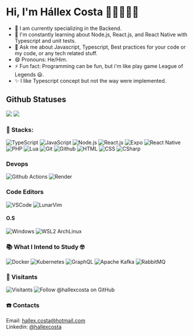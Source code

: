 <!-- 
   Welcome message
-->
# Hi, I'm Hállex Costa 👋🏽👨🏽‍💻

<!-- 
   About me
-->

<!--
  <img align="right" src="https://avatars.githubusercontent.com/u/55293671?v=4&size=200" alt="Profile @hallexcosta" />
-->

- 🔭 I am currently specializing in the Backend.
- 🌱 I'm constantly learning about Node.js, React.js, and React Native with Typescript and unit tests.
- 💬 Ask me about Javascript, Typescript, Best practices for your code or my code, or any tech related stuff.
- 😄 Pronouns: He/Him.
- ⚡ Fun fact: Programming can be fun, but i'm like play game League of Legends 😃.
- ✨ I like Typescript concept but not the way were implemented.
<!-- ✨ Marked phrase: "Write the test before the application code", is the developer's equivalent to, "think before you speak". -->

   
   
<!-- 
   GitHub Stats User
-->

## Github Statuses

<img src="https://github-readme-stats.vercel.app/api?username=hallexcosta&show_icons=true&theme=rose_pine&include_all_commits=true&count_private=true" />
<!-- ![Hállex da Silva Costa's GitHub Stats](https://github-readme-stats.vercel.app/api?username=hallexcosta&show_icons=true&bg_color=2E3440&text_color=f1f1f1&title_color=fff&hide=issues&include_all_commits=true&count_private=true) -->

<!-- 
   GitHub Readme Stats Top Langs
-->
<img src="https://github-readme-stats.vercel.app/api/top-langs/?username=HallexCosta&layout=compact&exclude_repo=arborizatuba,dotfiles-public,dotfiles-private,tg-fatec-diagrams,nvim,nvim-v2&theme=rose_pine" />

<!-- ![Most Used Languages](https://github-readme-stats.vercel.app/api/top-langs/?username=HallexCosta&layout=compact&exclude_repo=arborizatuba&bg_color=2E3440&text_color=fff&title_color=fff) -->

<!-- 
   Hard Skills
-->

### 🧰 Stacks:

![TypeScript](https://img.shields.io/badge/-TypeScript-blue?style=for-the-badge&labelColor=blue&logo=typescript&logoColor=white&link=https://typescriptlang.org)
![JavaScript](https://img.shields.io/badge/-JavaScript-gold?style=for-the-badge&labelColor=gold&logo=javascript&logoColor=black&link=https://www.javascript.com)
![Node.js](https://img.shields.io/badge/-Node.js-green?style=for-the-badge&labelColor=18181a&logo=nodedotjs&logoColor=green&link=https://nodejs.org)
![React.js](https://img.shields.io/badge/-React.js-blue?style=for-the-badge&labelColor=blue&logo=react&logoColor=lightblue&link=https://reactjs.org)
![Expo](https://img.shields.io/badge/-Expo-18181a?style=for-the-badge&labelColor=white&logo=expo&logoColor=18181a&link=https://expo.dev)
![React Native](https://img.shields.io/badge/-React%20Native-blue?style=for-the-badge&labelColor=white&logo=react&logoColor=blue&link=https://reactnative.dev)
![PHP](https://img.shields.io/badge/-PHP-darkslateblue?style=for-the-badge&labelColor=white&logo=php&logoColor=darkslateblue&link=https://php.com)
![Lua](https://img.shields.io/badge/-Lua-blue?style=for-the-badge&labelColor=white&logo=lua&logoColor=blue&link=https://www.lua.org)
![Git](https://img.shields.io/badge/-Git-red?style=for-the-badge&labelColor=white&logo=git&logoColor=brown&link=https://git-scm.com)
![Github](https://img.shields.io/badge/-Github-18181a?style=for-the-badge&labelColor=white&logo=github&logoColor=0d1117&link=https://git-scm.com)
![HTML](https://img.shields.io/badge/-HTML-red?style=for-the-badge&labelColor=white&logo=html5&logoColor=red&link=https://developer.mozilla.org/en-US/docs/Web/HTML)
![CSS](https://img.shields.io/badge/-CSS-blue?style=for-the-badge&labelColor=white&logo=css3&logoColor=blue&link=https://developer.mozilla.org/en-US/docs/Web/CSS)
![CSharp](https://img.shields.io/badge/-CSharp-purple?style=for-the-badge&labelColor=white&logo=c#&logoColor=purple&link=https://docs.microsoft.com/en-us/dotnet/csharp)

### Devops
![Github Actions](https://img.shields.io/badge/-Github%20Actions-white?style=for-the-badge&labelColor=white&logo=github-actions&logoColor=blue&link=https://github.com/features/actions)
![Render](https://img.shields.io/badge/-Render-green?style=for-the-badge&labelColor=white&logo=render&logoColor=green&link=https://render.com)

### Code Editors
![VSCode](https://img.shields.io/badge/-VSCode-blue?style=for-the-badge&labelColor=white&logo=visualstudiocode&logoColor=blue&link=https://code.visualstudio.com)
![LunarVim](https://img.shields.io/badge/-Neovim-18181a?style=for-the-badge&labelColor=white&logo=neovim&logoColor=green&link=https://neovim.io)

#### O.S
![Windows](https://img.shields.io/badge/-Windows-18181a?style=for-the-badge&labelColor=white&logo=windows&logoColor=blue&link=https://www.microsoft.com)
![WSL2 ArchLinux](https://img.shields.io/badge/-Linux-18181a?style=for-the-badge&labelColor=white&logo=linux&logoColor=black&link=https://www.linux.org)

<!-- 
   What I Intend to Study
-->
### 📚 What I Intend to Study 🤓

![Docker](https://img.shields.io/badge/-Docker-blue?style=for-the-badge&labelColor=white&logo=docker&logoColor=0db7ed&link=https://docker.com)
![Kubernetes](https://img.shields.io/badge/-Kubernetes-mediumblue?style=for-the-badge&labelColor=white&logo=kubernetes&logoColor=steelblue&link=https://kubernetes.io)
![GraphQL](https://img.shields.io/badge/-GraphQL-deeppink?style=for-the-badge&labelColor=ivory&logo=graphql&logoColor=deeppink&link=https://graphql.org)
![Apache Kafka](https://img.shields.io/badge/-Apache%20Kafka-1f1f1f?style=for-the-badge&labelColor=white&logo=apache-kafka&logoColor=0d1117&link=https://kafka.apache.org)
![RabbitMQ](https://img.shields.io/badge/-RabbitMQ-orange?style=for-the-badge&labelColor=white&logo=rabbitmq&logoColor=orange&link=https://rabbitmq.com)

<!-- 
   Visitants
-->

### 🚀 Visitants

![Visitants](https://komarev.com/ghpvc/?username=hallexcosta&color=blue&flat=social)
![Follow @hallexcosta on GitHub](https://img.shields.io/github/followers/hallexcosta?color=555&label=Follow%20%40hallexcosta%20on%20GitHub&logo=github&logoColor=0d1117&style=social)

<!-- 
   Contacts
-->
### ☎️ Contacts
Email: [hallex.costa@hotmail.com](https://hotmail.com)  
Linkedin: [@hallexcosta](https://www.linkedin.com/in/hallexcosta)

